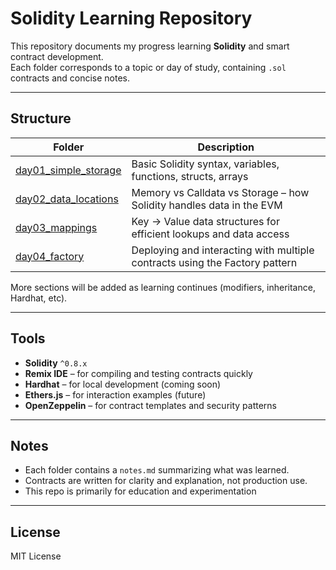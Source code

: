 # Solidity Learning Repository

This repository documents my progress learning **Solidity** and smart contract development.  
Each folder corresponds to a topic or day of study, containing `.sol` contracts and concise notes.

---

## Structure

| Folder | Description |
|---------|--------------|
| [day01_simple_storage](day01_simple_storage/) | Basic Solidity syntax, variables, functions, structs, arrays |
| [day02_data_locations](day02_data_locations/) | Memory vs Calldata vs Storage – how Solidity handles data in the EVM |
| [day03_mappings](day03_mappings/) | Key → Value data structures for efficient lookups and data access |
| [day04_factory](day04_factory/) | Deploying and interacting with multiple contracts using the Factory pattern |

More sections will be added as learning continues (modifiers, inheritance, Hardhat, etc).

---

## Tools

- **Solidity** `^0.8.x`
- **Remix IDE** – for compiling and testing contracts quickly
- **Hardhat** – for local development (coming soon)
- **Ethers.js** – for interaction examples (future)
- **OpenZeppelin** – for contract templates and security patterns

---

## Notes

- Each folder contains a `notes.md` summarizing what was learned.
- Contracts are written for clarity and explanation, not production use.
- This repo is primarily for education and experimentation

---

## License  

MIT License
